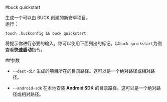 #buck quickstart  
  
生成一个可以由 BUCK 创建的新安卓项目。  
运行：  
  
    touch .buckconfig && buck quickstart  
  
将提示你进行必要的输入。你可以使用下面列出的标记。以`buck quickstart`为例查看**快速启动**指令。  
  
##参数  
  

- `--dest-dir` 生成的项目所在的目录路径。这可以是一个绝对路径或相对路径。  

- `--android-sdk` 在本地安装 **Android SDK** 的目录路径。这可以是一个绝对路径或相对路径。